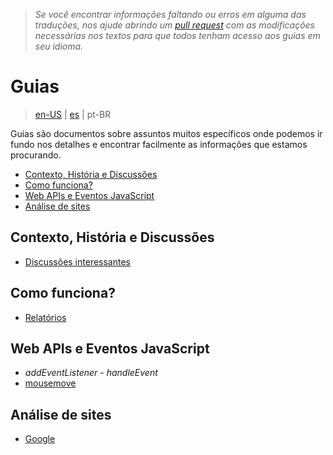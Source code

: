 > *Se você encontrar informações faltando ou erros em alguma das traduções, nos ajude abrindo um [pull request](https://github.com/gbaptista/luminous/pulls) com as modificações necessárias nos textos para que todos tenham acesso aos guias em seu idioma.*

# Guias
> [en-US](../../en-US/guides) | [es](../../es/guides) | pt-BR

Guias são documentos sobre assuntos muitos específicos onde podemos ir fundo nos detalhes e encontrar facilmente as informações que estamos procurando.

- [Contexto, História e Discussões](#)
- [Como funciona?](#)
- [Web APIs e Eventos JavaScript](#)
- [Análise de sites](#)

## Contexto, História e Discussões
 - [Discussões interessantes](./context/interesting-discussions.md)

## Como funciona?

 - [Relatórios](./how-it-works/reports.md)

## Web APIs e Eventos JavaScript

- *addEventListener* - *handleEvent*
 - [mousemove](./javascript/mousemove.md)

## Análise de sites

 - [Google](./sites/google.md)
